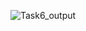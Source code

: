 
![Task6_output](https://github.com/BhanuPrakash202/Technity-Tasks/assets/118788773/3e2e0e9b-bce8-4c5d-946a-cd407e4d2251)
